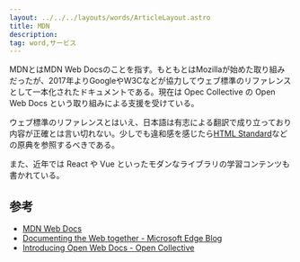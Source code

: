 ```yaml
---
layout: ../../../layouts/words/ArticleLayout.astro
title: MDN
description:
tag: word,サービス
---
```


MDNとはMDN Web Docsのことを指す。もともとはMozillaが始めた取り組みだったが、2017年よりGoogleやW3Cなどが協力してウェブ標準のリファレンスとして一本化されたドキュメントである。現在は Opec Collective の Open Web Docs という取り組みによる支援を受けている。

ウェブ標準のリファレンスとはいえ、日本語は有志による翻訳で成り立っており内容が正確とは言い切れない。少しでも違和感を感じたら[HTML Standard](https://html.spec.whatwg.org/multipage/)などの原典を参照するべきである。

また、近年では React や Vue といったモダンなライブラリの学習コンテンツも書かれている。

## 参考

- [MDN Web Docs](https://developer.mozilla.org/ja/)
- [Documenting the Web together - Microsoft Edge Blog](https://blogs.windows.com/msedgedev/2017/10/18/documenting-web-together-mdn-web-docs/)
- [Introducing Open Web Docs - Open Collective](https://opencollective.com/open-web-docs/updates/introducing-open-web-docs)
